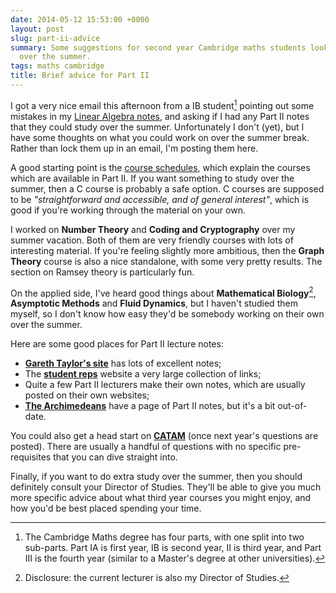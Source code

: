```yaml
---
date: 2014-05-12 15:53:00 +0000
layout: post
slug: part-ii-advice
summary: Some suggestions for second year Cambridge maths students looking for work
  over the summer.
tags: maths cambridge
title: Brief advice for Part II
---
```


I got a very nice email this afternoon from a IB student[^1] pointing out some mistakes in my [Linear Algebra notes][linalg], and asking if I had any Part II notes that they could study over the summer. Unfortunately I don't (yet), but I have some thoughts on what you could work on over the summer break. Rather than lock them up in an email, I'm posting them here.

<!-- summary -->

A good starting point is the [course schedules][sched], which explain the courses which are available in Part II. If you want something to study over the summer, then a C&nbsp;course is probably a safe option. C&nbsp;courses are supposed to be *"straightforward and accessible, and of general interest"*, which is good if you're working through the material on your own.

I worked on **Number Theory** and **Coding and Cryptography** over my summer vacation. Both of them are very friendly courses with lots of interesting material. If you're feeling slightly more ambitious, then the **Graph Theory** course is also a nice standalone, with some very pretty results. The section on Ramsey theory is particularly fun.

On the applied side, I've heard good things about **Mathematical Biology**[^2], **Asymptotic Methods** and **Fluid Dynamics**, but I haven't studied them myself, so I don't know how easy they'd be somebody working on their own over the summer.

Here are some good places for Part II lecture notes:

* [**Gareth Taylor's site**][gareth] has lots of excellent notes;
* The [**student reps**](http://www.maths.cam.ac.uk/studentreps/tripos.html) website a very large collection of links;
* Quite a few Part II lecturers make their own notes, which are usually posted on their own websites;
* [**The Archimedeans**][archim] have a page of Part II notes, but it's a bit out-of-date.

You could also get a head start on [**CATAM**][catam] (once next year's questions are posted). There are usually a handful of questions with no specific pre-requisites that you can dive straight into.

Finally, if you want to do extra study over the summer, then you should definitely consult your Director of Studies. They'll be able to give you much more specific advice about what third year courses you might enjoy, and how you'd be best placed spending your time.

[^1]: The Cambridge Maths degree has four parts, with one split into two sub-parts. Part IA is first year, IB is second year, II is third year, and Part III is the fourth year (similar to a Master's degree at other universities).

[^2]: Disclosure: the current lecturer is also my Director of Studies.

[linalg]: http://alexwlchan.net/maths/

[gareth]: http://tartarus.org/gareth/maths/notes/
[sched]: http://www.maths.cam.ac.uk/undergrad/course/schedules.pdf
[archim]: http://www.archim.org.uk/lecturenotes_ii.php
[catam]: http://www.maths.cam.ac.uk/undergrad/catam/II/